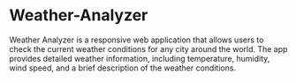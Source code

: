 # Weather-Analyzer
Weather Analyzer is a responsive web application that allows users to check the current weather conditions for any city around the world. The app provides detailed weather information, including temperature, humidity, wind speed, and a brief description of the weather conditions.
